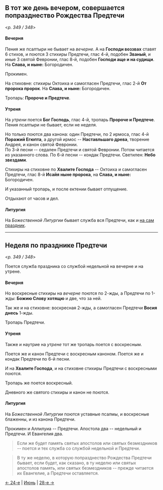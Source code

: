 
## В тот же день вечером, совершается попразднество Рождества Предтечи

<*p. 349 / 348*>

#### Вечерня

Пения же псалтыри не бывает на *вечерне*. А на **Господи воззвах** ставят 6 стихов, и поются 3 стихиры 
Предтечи, глас 4-й, подобен **Званый**, и иные 3 святой Февронии, глас 8-й, подобен **Господи аще и на судищи**. 
На **Слава, и ныне:** Богородичен.  

Прокимен. 

На стиховне: стихиры Октоиха и самогласен Предтечи, глас 2-й **От пророка пророк**. На **Слава, и ныне:** 
Богородичен. 

Тропарь: **Пророче и Предтече**. 

#### Утреня

На *утрени* поется **Бог Господь**, глас 4-й, тропарь **Пророче и Предтече**. 
Пения псалтыри не бывает, если не неделя.  

Но только поются два канона: один Предтечи, по 2 ирмоса, глас 4-й **Поражий Егюпта**, а другой ирмос -- 
**Наставльшаго древа**, творение Андрея, и канон святой Февронии.  
По 3-й песни -- седален Предтечи и святой Февронии. Потом читается из указанного слова. 
По 6-й песни -- кондак Предтечи. 
Светилен: **Небо звездами**. 

Стихиры на стиховне по **Хвалите Господа** -- Октоиха и самогласен Предтечи, глас 8-й **Исайя ныне пророка**, 
на **Слава, и ныне:** Богородичен. 

И указанный тропарь, и после ектении бывает отпущение. 

Отдыхают от часов и дел. 

#### Литургия

На *Божественной Литургии* бывает служба вся Предтечи, как и [на сам праздник](06_24_AST.ru.md). 

---

## Неделя по празднике Предтечи

<*p. 349 / 348*>

Поется служба праздника со службой недельной на вечерне и на утрене. 

#### Вечерня

Но воскресные стихиры на *вечерне* поются по 2-жды, а Предтечи по 1-жды: **Божию Слову хотящю** и две, 
что за ней. 

Так же и на стиховне: воскресная 2-жды, а самогласен Предтечи **Восия днесь** 1-жды. 

Тропарь Предтечи.

#### Утреня

Также и наутрие на *утрене* тот же тропарь поется с воскресным. 

Поется же и канон Предтечи с воскресным каноном. Поется же и кондак Предтечи по 6-й песни. 

И на **Хвалите Господа**, и на стиховне стихиры Предтечи с воскресными поются. 

Тропарь же поется воскресный. 

Дневного же святого стихиры и канон не поются. 

#### Литургия

На *Божественной Литургии* поются уставные псалмы, и воскресные блаженны, и из канона Предтечи. 

Прокимен и Аллилуиа -- Предтечи. Апостола два -- недельный и Предтечи. И Евангелия два. 

> Если же будет память святых апостолов или святых безмездников -- поется и тех служба со службой недельной 
> и Предтечи. 

> В ту же неделю, в которую попразднество Рождества Предтечи бывает, если будет, как сказано, 
> в ту неделю или святых апостолов память, или святых безмездников -- прежде читается их Евангелие, 
> а Предтечи оставляется. 


[← 24-е](06_24_AST.ru.md) | [Июнь](README.md#25-й) | [28-е →](06_28_AST.ru.md)
